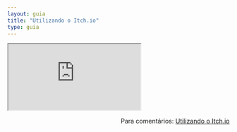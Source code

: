 ```yaml
---
layout: guia
title: "Utilizando o Itch.io"
type: guia
---
```


<iframe src="https://docs.google.com/document/d/e/2PACX-1vSv6bTaceV4CM8TvjbDhV-oBGOHKVlPcRtOst7eQGSCxSVWzwBt2UgNN37lNKx2thavOq7eT1yPjQYo/pub?embedded=true"></iframe>

<span style="float:right">Para comentários: [Utilizando o Itch.io](https://docs.google.com/document/d/e/2PACX-1vSv6bTaceV4CM8TvjbDhV-oBGOHKVlPcRtOst7eQGSCxSVWzwBt2UgNN37lNKx2thavOq7eT1yPjQYo/pub)</span>
